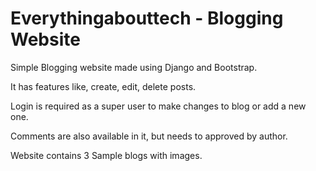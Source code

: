 # Everythingabouttech - Blogging Website

Simple Blogging website made using Django and Bootstrap. 

It has features like, create, edit, delete posts.

Login is required as a super user to make changes to blog or add a new one.

Comments are also available in it, but needs to approved by author.

Website contains 3 Sample blogs with images.
